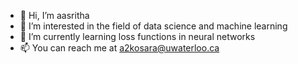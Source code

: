 - 👋 Hi, I’m aasritha
- 👀 I’m interested in the field of data science and machine learning
- 🌱 I’m currently learning loss functions in neural networks
- 📫 You can reach me at a2kosara@uwaterloo.ca

<!---
akosaraju19/akosaraju19 is a ✨ special ✨ repository because its `README.md` (this file) appears on your GitHub profile.
You can click the Preview link to take a look at your changes.
--->
